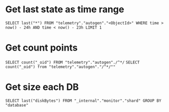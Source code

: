 # Get last state as time range

`SELECT last("*") FROM "telemetry"."autogen"."<ObjectId>" WHERE time > now() - 24h AND time < now() - 23h LIMIT 1`

# Get count points
`SELECT count("_oid") FROM "telemetry"."autogen"./^*/`
`SELECT count("_oid") from "telemetry"."autogen"."/^*/""`

# Get size each DB
```
SELECT last("diskBytes") FROM "_internal"."monitor"."shard" GROUP BY "database"
```